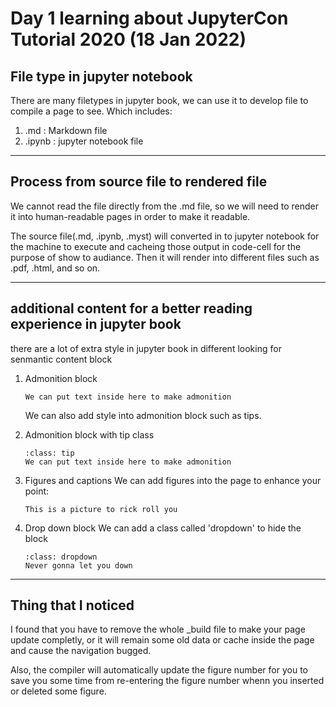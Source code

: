 # Day 1 learning about JupyterCon Tutorial 2020 (18 Jan 2022)

## File type in jupyter notebook

There are many filetypes in jupyter book, we can use it to develop file to compile a page to see. Which includes:
1. .md : Markdown file
2. .ipynb : jupyter notebook file

---

## Process from source file to rendered file

We cannot read the file directly from the .md file, so we will need to render it into human-readable pages in order to make it readable.

The source file(.md, .ipynb, .myst) will converted in to jupyter notebook for the machine to execute and cacheing those output in code-cell for the purpose of show to audiance. Then it will render into different files such as .pdf, .html, and so on.

---

## additional content for a better reading experience in jupyter book

there are a lot of extra style in jupyter book in different looking for senmantic content block
1. Admonition block
	```{admonition} This is a admonition block
	We can put text inside here to make admonition
	```
	We can also add style into admonition block such as tips.
2. Admonition block with tip class
	```{admonition} This is a admonition tip block
	:class: tip
	We can put text inside here to make admonition
	```
3. Figures and captions
	We can add figures into the page to enhance your point:
	```{figure} ./rick.jpg
	This is a picture to rick roll you
	```
4. Drop down block
	We can add a class called 'dropdown' to hide the block

	```{admonition} Rick Roll
	:class: dropdown
	Never gonna let you down
	```

---

## Thing that I noticed

I found that you have to remove the whole _build file to make your page update completly, or it will remain some old data or cache inside the page and cause the navigation bugged.

Also, the compiler will automatically update the figure number for you to save you some time from re-entering the figure number whenn you inserted or deleted some figure.